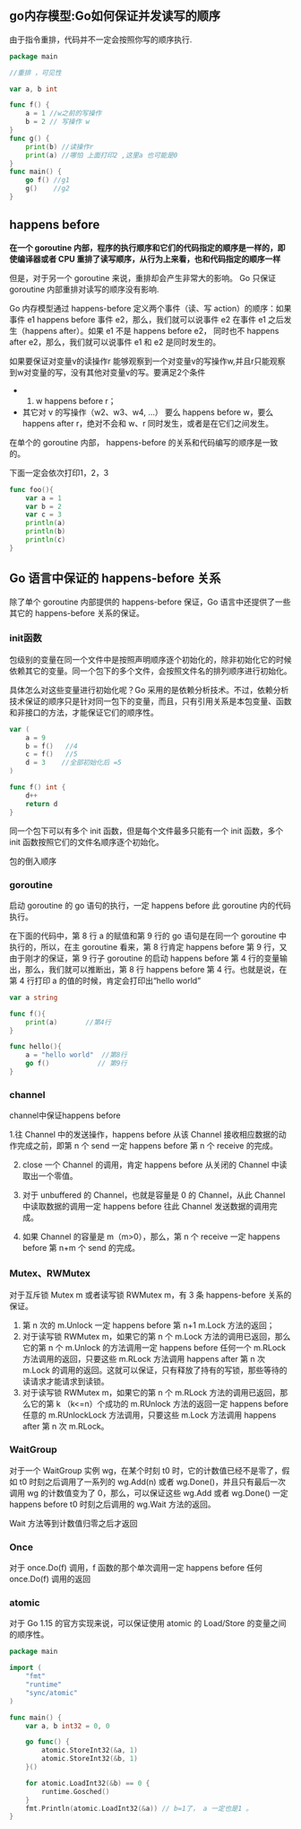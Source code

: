 ## go内存模型:Go如何保证并发读写的顺序


由于指令重排，代码并不一定会按照你写的顺序执行.

```go
package main

//重排 ，可见性

var a, b int

func f() {
	a = 1 //w之前的写操作
	b = 2 // 写操作 w
}
func g() {
	print(b) //读操作r
	print(a) //哪怕 上面打印2 ,这里a 也可能是0
}
func main() {
	go f() //g1
	g()    //g2
}
```

## happens before

**在一个 goroutine 内部，程序的执行顺序和它们的代码指定的顺序是一样的，即使编译器或者 CPU 重排了读写顺序，从行为上来看，也和代码指定的顺序一样**

但是，对于另一个 goroutine 来说，重排却会产生非常大的影响。 Go 只保证 goroutine 内部重排对读写的顺序没有影响.


Go 内存模型通过 happens-before 定义两个事件（读、写 action）的顺序：如果事件 e1  happens before 事件 e2，那么，我们就可以说事件 e2 在事件 e1 之后发生（happens after）。如果 e1 不是 happens before e2， 同时也不 happens after e2，那么，我们就可以说事件 e1 和 e2 是同时发生的。

如果要保证对变量v的读操作r 能够观察到一个对变量v的写操作w,并且r只能观察到w对变量的写，没有其他对变量v的写。要满足2个条件
- 1. w happens before r；
- 其它对 v 的写操作（w2、w3、w4, …） 要么 happens before w，要么 happens after r，绝对不会和 w、r 同时发生，或者是在它们之间发生。


在单个的 goroutine 内部， happens-before 的关系和代码编写的顺序是一致的。

下面一定会依次打印1，2，3 
```go
func foo(){
	var a = 1
	var b = 2
	var c = 3
	println(a)
	println(b)
	println(c)
}
```

## Go 语言中保证的 happens-before 关系


除了单个 goroutine 内部提供的 happens-before 保证，Go 语言中还提供了一些其它的 happens-before 关系的保证。


### init函数

包级别的变量在同一个文件中是按照声明顺序逐个初始化的，除非初始化它的时候依赖其它的变量。同一个包下的多个文件，会按照文件名的排列顺序进行初始化。

具体怎么对这些变量进行初始化呢？Go 采用的是依赖分析技术。不过，依赖分析技术保证的顺序只是针对同一包下的变量，而且，只有引用关系是本包变量、函数和非接口的方法，才能保证它们的顺序性。

```go
var (
	a = 9  
	b = f()   //4
	c = f()   //5
	d = 3    //全部初始化后 =5
)

func f() int {
	d++
	return d
}
```

同一个包下可以有多个 init 函数，但是每个文件最多只能有一个 init 函数，多个 init 函数按照它们的文件名顺序逐个初始化。

包的倒入顺序


### goroutine 

启动 goroutine 的 go 语句的执行，一定 happens before 此 goroutine 内的代码执行。

在下面的代码中，第 8 行 a 的赋值和第 9 行的 go 语句是在同一个 goroutine 中执行的，所以，在主 goroutine 看来，第 8 行肯定 happens before 第 9 行，又由于刚才的保证，第 9 行子 goroutine 的启动 happens before 第 4 行的变量输出，那么，我们就可以推断出，第 8 行 happens before 第 4 行。也就是说，在第 4 行打印 a 的值的时候，肯定会打印出“hello world”

```go
var a string 

func f(){
	print(a)       //第4行
}

func hello(){
	a = "hello world"  //第8行
	go f()            // 第9行
}
```


### channel

channel中保证happens before 

1.往 Channel 中的发送操作，happens before 从该 Channel 接收相应数据的动作完成之前，即第 n 个 send 一定 happens before 第 n 个 receive 的完成。

2. close 一个 Channel 的调用，肯定 happens before 从关闭的 Channel 中读取出一个零值。

3. 对于 unbuffered 的 Channel，也就是容量是 0 的 Channel，从此 Channel 中读取数据的调用一定 happens before 往此 Channel 发送数据的调用完成。

4. 如果 Channel 的容量是 m（m>0），那么，第 n 个 receive 一定 happens before 第 n+m 个 send 的完成。


### Mutex、RWMutex

对于互斥锁 Mutex m 或者读写锁 RWMutex m，有 3 条 happens-before 关系的保证。
1. 第 n 次的 m.Unlock 一定 happens before 第 n+1 m.Lock 方法的返回；
2. 对于读写锁 RWMutex m，如果它的第 n 个 m.Lock 方法的调用已返回，那么它的第 n 个 m.Unlock 的方法调用一定 happens before 任何一个 m.RLock 方法调用的返回，只要这些 m.RLock 方法调用 happens after 第 n 次 m.Lock 的调用的返回。这就可以保证，只有释放了持有的写锁，那些等待的读请求才能请求到读锁。
3. 对于读写锁 RWMutex m，如果它的第 n 个 m.RLock 方法的调用已返回，那么它的第 k （k<=n）个成功的 m.RUnlock 方法的返回一定 happens before 任意的 m.RUnlockLock 方法调用，只要这些 m.Lock 方法调用 happens after 第 n 次 m.RLock。



### WaitGroup 

对于一个 WaitGroup 实例 wg，在某个时刻 t0 时，它的计数值已经不是零了，假如 t0 时刻之后调用了一系列的 wg.Add(n) 或者 wg.Done()，并且只有最后一次调用 wg 的计数值变为了 0，那么，可以保证这些 wg.Add 或者 wg.Done() 一定 happens before t0 时刻之后调用的 wg.Wait 方法的返回。

Wait 方法等到计数值归零之后才返回


### Once

对于 once.Do(f) 调用，f 函数的那个单次调用一定 happens before 任何 once.Do(f) 调用的返回


### atomic

对于 Go 1.15 的官方实现来说，可以保证使用 atomic 的 Load/Store 的变量之间的顺序性。

```go
package main

import (
	"fmt"
	"runtime"
	"sync/atomic"
)

func main() {
	var a, b int32 = 0, 0

	go func() {
		atomic.StoreInt32(&a, 1)
		atomic.StoreInt32(&b, 1)
	}()

	for atomic.LoadInt32(&b) == 0 {
		runtime.Gosched()
	}
	fmt.Println(atomic.LoadInt32(&a)) // b=1了， a 一定也是1 。
}
```
